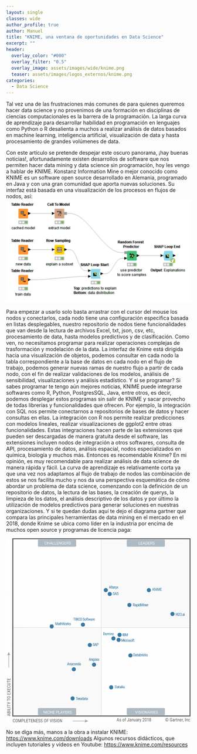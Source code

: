 ```yaml
---
layout: single
classes: wide
author_profile: true
author: Manuel
title: "KNIME, una ventana de oportunidades en Data Science"
excerpt: ""
header:
  overlay_color: "#000"
  overlay_filter: "0.5"
  overlay_image: assets/images/wide/knime.png
  teaser: assets/images/logos_externos/knime.png
categories:
  - Data Science
---
```


Tal vez una de las frustraciones más comunes de para quienes queremos hacer data science y no provenimos de una formación en disciplinas de ciencias computacionales es la barrera de la programación. La larga curva de aprendizaje para desarrollar habilidad en programación en lenguajes como Python o R desalienta a muchos a realizar análisis de datos basados en machine learning, inteligencia artificial, visualización de data y hasta procesamiento de grandes volúmenes de data.

Con este artículo se pretende despejar este oscuro panorama, ¡hay buenas noticias!, afortunadamente existen desarrollos de software que nos permiten hacer data mining y data science sin programación, hoy les vengo a hablar de KNIME. Konstanz Information Mine o mejor conocido como KNIME es un software open source desarrollado en Alemania, programado en Java y con una gran comunidad que aporta nuevas soluciones. Su interfaz está basada en una visualización de los procesos en flujos de nodos, así:
![Nodos Knime](/assets/images/post/knime/nodos.png)
 
Para empezar a usarlo solo basta arrastrar con el cursor del mouse los nodos y conectarlos, cada nodo tiene una configuración especifica basada en listas desplegables, nuestro repositorio de nodos tiene funcionalidades que van desde la lectura de archivos Excel, txt, json, csv, etc, procesamiento de data, hasta modelos predictivos y de clasificación. Como ven, no necesitamos programar para realizar operaciones complejas de trasformación y modelación de la data. 
La interfaz de Knime está dirigida hacia una visualización de objetos, podemos consultar en cada nodo la tabla correspondiente a la base de datos en cada nodo en el flujo de trabajo, podemos generar nuevas ramas de nuestro flujo a partir de cada nodo, con el fin de realizar validaciones de los modelos, análisis de sensibilidad, visualizaciones y análisis estadístico.
Y si se programar?
Si sabes programar te tengo aún mejores noticias, KNIME puede integrarse softwares como R, Python, PostgresSQL, Java, entre otros, es decir, podemos desplegar estos programas sin salir de KNIME y sacar provecho de todas librerías y funcionalidades que ofrecen. Por ejemplo, la integración con SQL nos permite conectarnos a repositorios de bases de datos y hacer consultas en ellas. La integración con R nos permite realizar predicciones con modelos lineales, realizar visualizaciones de ggplot2 entre otras funcionalidades.
Estas integraciones hacen parte de las extensiones que pueden ser descargadas de manera gratuita desde el software, las extensiones incluyen nodos de integración a otros softwares, consulta de API, procesamiento de datos, análisis espacial, nodos especializados en química, biología y muchos más.
Entonces es recomendable Knime?
En mi opinión, es muy recomendable para realizar análisis de data science de manera rápida y fácil. La curva de aprendizaje es relativamente corta ya que una vez nos adaptamos al flujo de trabajo de nodos las combinación de estos se nos facilita mucho y nos da una perspectiva esquemática de cómo abordar un problema de data science, comenzando con la definición de un repositorio de datos, la lectura de las bases, la creación de querys, la limpieza de los datos, el análisis descriptivo de los datos y por último la utilización de modelos predictivos para generar soluciones en nuestras organizaciones. Y si te quedan dudas aquí te dejo el diagrama gartner que compara las principales herramientas de data mining en el mercado en el 2018, donde Knime se ubica como líder en la industria por encima de muchos open source y programas de licencia paga:

![Cuadrante data Science](/assets/images/post/knime/cuadrante.png)

No se diga más, manos a la obra a instalar KNIME:  https://www.knime.com/downloads
Algunos recursos didácticos, que incluyen tutoriales y videos en Youtube: https://www.knime.com/resources